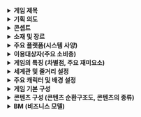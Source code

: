 <details>
  <summary><b>게임 제목</b></summary>
  <P>계몽</P>
</details>
  
<details>
  <summary><b>기획 의도</b></summary>
  보스 몬스터와의 전투를 선호하는 사람들을 위해 오로지 보스전만 존재하는 게임을 기획. 단 탐험요소를 완전히 배제하지는 않음. 보스:탐험 = 7:3 정도.
</details>

<details>
  <summary><b>콘셉트</b></summary>
  사계절의 각 특징을 가지고 있는 지역들로 나뉘어진 판타지 대륙.
</details>

<details>
  <summary><b>소재 및 장르</b></summary>
  어드벤처 + RPG
</details>

<details>
  <summary><b>주요 플랫폼(시스템 사양)</b></summary>
</details>

<details>
  <summary><b>이용대상자(주요 소비층)</b></summary>
</details>

<details>
  <summary><b>게임의 특징 (차별점, 주요 재미요소)</b></summary>
  보스를 잡고 그 보스의 특징이 담긴 능력을 얻는 방법을 통해 성장을 하는 요소가 존재.
</details>

<details>
  <summary><b>세계관 및 줄거리 설정</b></summary>
</details>

<details>
  <summary><b>주요 캐릭터 및 배경 설정</b></summary>
</details>

<details>
  <summary><b>게임 기본 구성</b></summary>
</details>

<details>
  <summary><b>콘텐츠 구성 (콘텐츠 순환구조도, 콘텐츠의 종류)</b></summary>
</details>

<details>
  <summary><b>BM (비즈니스 모델)</b></summary>
</details>
